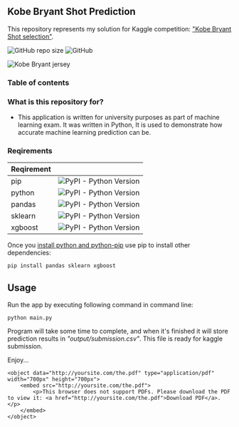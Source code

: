 

## Kobe Bryant Shot Prediction
This repository represents my solution for Kaggle competition: ["Kobe Bryant Shot selection"](https://www.kaggle.com/xvivancos/kobe-bryant-shot-selection). 

![GitHub repo size](https://img.shields.io/github/repo-size/milanbojovic/kaggle-kobe-bryant-shot-selection) ![GitHub](https://img.shields.io/github/license/milanbojovic/kaggle-kobe-bryant-shot-selection)



![Kobe Bryant jersey](https://storage.googleapis.com/kaggle-competitions/kaggle/5185/logos/front_page.png) 

### Table of contents


### What is this repository for? 

 - This application is written for university purposes as part of machine learning exam. It was written in Python, It is used to demonstrate how accurate machine learning prediction can be. 
  
  ### Reqirements
|Reqirement||
|--|--|
|pip|![PyPI - Python Version](https://img.shields.io/badge/python-pip-blue)|
|python|![PyPI - Python Version](https://img.shields.io/pypi/pyversions/3)|
|pandas|![PyPI - Python Version](https://img.shields.io/badge/python-pandas-blue)|
|sklearn|![PyPI - Python Version](https://img.shields.io/badge/python-sklearn-blue)|
|xgboost|![PyPI - Python Version](https://img.shields.io/badge/python-xgboost-blue)|

Once you [install python and python-pip](https://www.makeuseof.com/tag/install-pip-for-python/) use pip to install other dependencies: 

    pip install pandas sklearn xgboost

## Usage
Run the app by executing following command in command line:

    python main.py

Program will take some time to complete, and when it's finished it will store prediction results in *"output/submission.csv"*. This file is ready for kaggle submission. 

Enjoy...


```
<object data="http://yoursite.com/the.pdf" type="application/pdf" width="700px" height="700px">
    <embed src="http://yoursite.com/the.pdf">
        <p>This browser does not support PDFs. Please download the PDF to view it: <a href="http://yoursite.com/the.pdf">Download PDF</a>.</p>
    </embed>
</object>
```
<!--stackedit_data:
eyJoaXN0b3J5IjpbLTE3MTE3OTE3MzUsLTIwNjAxNjEwNDUsLT
E1NDQwMjA2MTQsLTIxNTg4Mzk3NCwtMzUxNzY2MDY3LC00NzAz
NjUyODcsLTEyNTY3NTk5MiwtMTMwMzc3NTU1MiwtMTQ1NTY2Nj
A5OCwxNjAxNTg0MDAzLDMyNTk4OTczLDM1MjE5NDMzMywtMTE3
NzY4MjExOV19
-->